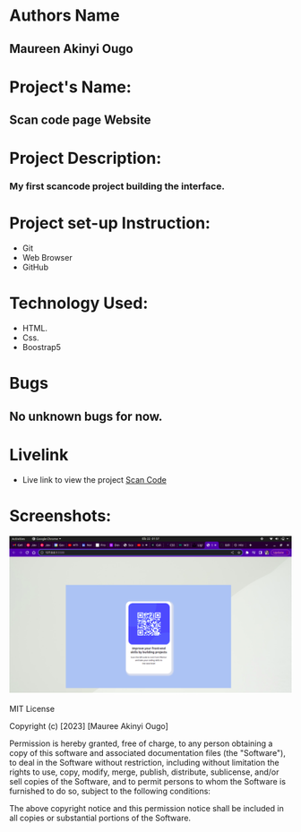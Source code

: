 # Authors Name
## Maureen Akinyi Ougo
# Project's Name:
## Scan code page Website 
# Project Description:
### My first scancode project building the interface.
# Project  set-up Instruction:
* Git
* Web Browser
* GitHub
# Technology Used:
* HTML.
* Css.
* Boostrap5
# Bugs
## No unknown bugs for now.
# Livelink
*  Live link to view the project <a href="https://remarkable-salmiakki-9778cf.netlify.app/">Scan Code</a>
# Screenshots:
<img src="./screenshot.png" alt="screenshot" />

 MIT License

Copyright (c) [2023] [Mauree Akinyi Ougo]

Permission is hereby granted, free of charge, to any person obtaining a copy
of this software and associated documentation files (the "Software"), to deal
in the Software without restriction, including without limitation the rights
to use, copy, modify, merge, publish, distribute, sublicense, and/or sell
copies of the Software, and to permit persons to whom the Software is
furnished to do so, subject to the following conditions:

The above copyright notice and this permission notice shall be included in all
copies or substantial portions of the Software.